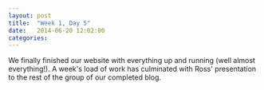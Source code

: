 ```yaml
---
layout: post
title:  "Week 1, Day 5"
date:   2014-06-20 12:02:00
categories:
---
```


We finally finished our website with everything up and running (well almost everything!). A week's load of work has culminated with Ross' presentation to the rest of the group of our completed blog.

